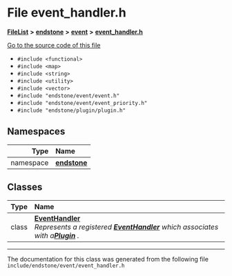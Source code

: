 

# File event\_handler.h



[**FileList**](files.md) **>** [**endstone**](dir_6cf277b678674f97c7a2b6b3b2447b33.md) **>** [**event**](dir_f1d783c0ad83ee143d16e768ebca51c8.md) **>** [**event\_handler.h**](event__handler_8h.md)

[Go to the source code of this file](event__handler_8h_source.md)



* `#include <functional>`
* `#include <map>`
* `#include <string>`
* `#include <utility>`
* `#include <vector>`
* `#include "endstone/event/event.h"`
* `#include "endstone/event/event_priority.h"`
* `#include "endstone/plugin/plugin.h"`













## Namespaces

| Type | Name |
| ---: | :--- |
| namespace | [**endstone**](namespaceendstone.md) <br> |


## Classes

| Type | Name |
| ---: | :--- |
| class | [**EventHandler**](classendstone_1_1EventHandler.md) <br>_Represents a registered_ [_**EventHandler**_](classendstone_1_1EventHandler.md) _which associates with a_[_**Plugin**_](classendstone_1_1Plugin.md) _._ |



















































------------------------------
The documentation for this class was generated from the following file `include/endstone/event/event_handler.h`

